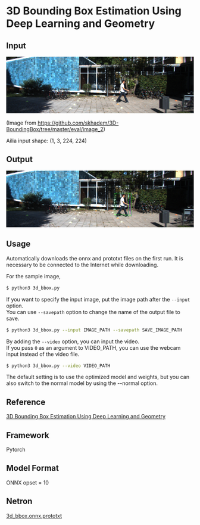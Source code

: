 # 3D Bounding Box Estimation Using Deep Learning and Geometry

## Input

![Input](input.png)

(Image from https://github.com/skhadem/3D-BoundingBox/tree/master/eval/image_2)

Ailia input shape: (1, 3, 224, 224)

## Output

![Output](output.png)

## Usage

Automatically downloads the onnx and prototxt files on the first run.
It is necessary to be connected to the Internet while downloading.

For the sample image,
``` bash
$ python3 3d_bbox.py
```

If you want to specify the input image, put the image path after the `--input` option.  
You can use `--savepath` option to change the name of the output file to save.
```bash
$ python3 3d_bbox.py --input IMAGE_PATH --savepath SAVE_IMAGE_PATH
```

By adding the `--video` option, you can input the video.   
If you pass `0` as an argument to VIDEO_PATH, you can use the webcam input instead of the video file.
```bash
$ python3 3d_bbox.py --video VIDEO_PATH
```

The default setting is to use the optimized model and weights, but you can also switch to the normal model by using the --normal option.

## Reference

[3D Bounding Box Estimation Using Deep Learning and Geometry](https://github.com/skhadem/3D-BoundingBox)

## Framework

Pytorch

## Model Format

ONNX opset = 10

## Netron

[3d_bbox.onnx.prototxt](https://netron.app/?url=https://storage.googleapis.com/ailia-models/3d_bbox/3d_bbox.onnx.prototxt)
